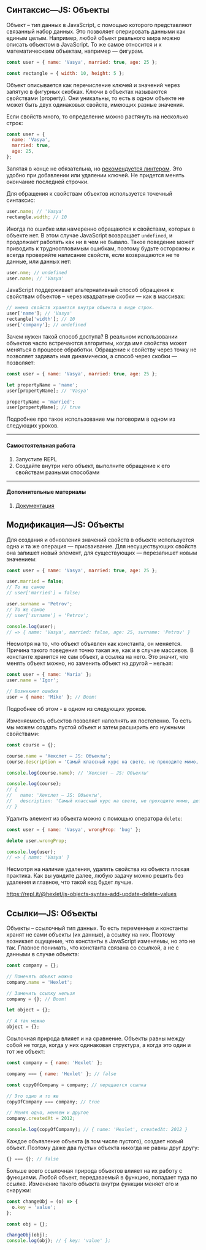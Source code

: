 ## Синтаксис—JS: Объекты


Объект – тип данных в JavaScript, с помощью которого представляют связанный набор данных. Это позволяет оперировать данными как единым целым. Например, любой объект реального мира можно описать объектом в JavaScript. То же самое относится и к математическsим объектам, например — фигурам.

```javascript
const user = { name: 'Vasya', married: true, age: 25 };

const rectangle = { width: 10, height: 5 };
```

Объект описывается как перечисление ключей и значений через запятую в фигурных скобках. Ключи в объектах называются свойствами (property). Они уникальны, то есть в одном объекте не может быть двух одинаковых свойств, имеющих разные значения.

Если свойств много, то определение можно растянуть на несколько строк:

```javascript
const user = {
  name: 'Vasya',
  married: true,
  age: 25,
};
```

Запятая в конце не обязательна, но [рекомендуется линтером](https://eslint.org/docs/rules/comma-dangle). Это удобно при добавлении или удалении ключей. Не придется менять окончание последней строчки.

Для обращения к свойствам объектов используется точечный синтаксис:

```javascript
user.name; // 'Vasya'
rectangle.width; // 10
```

Иногда по ошибке или намеренно обращаются к свойствам, которых в объекте нет. В этом случае JavaScript возвращает `undefined`, и продолжает работать как ни в чем не бывало. Такое поведение может приводить к трудноотловимым ошибкам, поэтому будьте осторожны и всегда проверяйте написание свойств, если возвращаются не те данные, или данных нет:

```javascript
user.nme; // undefined
user.name; // 'Vasya'
```

JavaScript поддерживает альтернативный способ обращения к свойствам объектов – через квадратные скобки — как в массивах:

```javascript
// имена свойств хранятся внутри объекта в виде строк.
user['name']; // 'Vasya'
rectangle['width']; // 10
user['company']; // undefined
```

Зачем нужен такой способ доступа? В реальном использовании объектов часто встречаются алгоритмы, когда имя свойства может меняться в процессе обработки. Обращение к свойству через точку не позволяет задавать имя динамически, а способ через скобки — позволяет:

```javascript
const user = { name: 'Vasya', married: true, age: 25 };

let propertyName = 'name';
user[propertyName]; // 'Vasya' 

propertyName = 'married';
user[propertyName]; // true 
```

Подробнее про такое использование мы поговорим в одном из следующих уроков.

------
#### Самостоятельная работа

1. Запустите REPL
2. Создайте внутри него объект, выполните обращение к его свойствам разными способами
------
#### Дополнительные материалы
1. [Документация](https://developer.mozilla.org/ru/docs/Web/JavaScript/Reference/Global_Objects/Object)

## Модификация—JS: Объекты

Для создания и обновления значений свойств в объекте используется одна и та же операция — присваивание. Для несуществующих свойств она запишет новый элемент, для существующих — перезапишет новым значением:

```javascript
const user = { name: 'Vasya', married: true, age: 25 };

user.married = false;
// То же самое
// user['married'] = false;

user.surname = 'Petrov';
// То же самое
// user['surname'] = 'Petrov';

console.log(user);
// => { name: 'Vasya', married: false, age: 25, surname: 'Petrov' }
```

Несмотря на то, что объект объявлен как константа, он меняется. Причина такого поведения точно такая же, как и в случае массивов. В константе хранится не сам объект, а ссылка на него. Это значит, что менять объект можно, но заменить объект на другой – нельзя:

```javascript
const user = { name: 'Maria' };
user.name = 'Igor';

// Возникнет ошибка
user = { name: 'Mike' }; // Boom!
```

Подробнее об этом - в одном из следующих уроков.

Изменяемость объектов позволяет наполнять их постепенно. То есть мы можем создать пустой объект и затем расширить его нужными свойствами:

```javascript
const course = {};

course.name = 'Хекслет – JS: Объекты';
course.description = 'Самый классный курс на свете, не проходите мимо, дети!';

console.log(course.name); // 'Хекслет – JS: Объекты'

console.log(course);
// {
//   name: 'Хекслет – JS: Объекты',
//   description: 'Самый классный курс на свете, не проходите мимо, дети!'
// }
```

Удалить элемент из объекта можно с помощью оператора `delete`:

```javascript
const user = { name: 'Vasya', wrongProp: 'bug' };

delete user.wrongProp;

console.log(user);
// => { name: 'Vasya' }
```

Несмотря на наличие удаления, удалять свойства из объекта плохая практика. Как вы увидите далее, любую задачу можно решить без удаления и главное, что такой код будет лучше.

https://repl.it/@hexlet/js-objects-syntax-add-update-delete-values

## Ссылки—JS: Объекты

Объекты – ссылочный тип данных. То есть переменные и константы хранят не сами объекты (их данные), а ссылку на них. Поэтому возникает ощущение, что константы в JavaScript изменяемы, но это не так. Главное понимать, что константа связана со ссылкой, а не с данными в случае объекта:

```javascript
const company = {};

// Поменять объект можно
company.name = 'Hexlet';

// Заменить ссылку нельзя
company = {}; // Boom!

let object = {};

// А так можно
object = {};
```

Ссылочная природа влияет и на сравнение. Объекты равны между собой не тогда, когда у них одинаковая структура, а когда это один и тот же объект:

```javascript
const company = { name: 'Hexlet' };

company === { name: 'Hexlet' }; // false

const copyOfCompany = company; // передается ссылка

// Это одно и то же
copyOfCompany === company; // true

// Меняя одно, меняем и другое
company.createdAt = 2012;

console.log(copyOfCompany); // { name: 'Hexlet', createdAt: 2012 }
```

Каждое объявление объекта (в том числе пустого), создает новый объект. Поэтому даже два пустых объекта никогда не равны друг другу:

```javascript
{} === {}; // false
```

Больше всего ссылочная природа объектов влияет на их работу с функциями. Любой объект, передаваемый в функцию, попадает туда по ссылке. Изменение такого объекта внутри функции меняет его и снаружи:

```javascript
const changeObj = (o) => {
  o.key = 'value';
};

const obj = {};

changeObj(obj);
console.log(obj); // { key: 'value' };
```